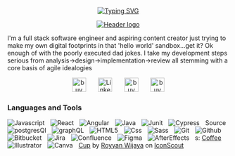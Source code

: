 <p align="center">
  <!-- Typing SVG by DenverCoder1 - https://github.com/DenverCoder1/readme-typing-svg -->
  <a href="https://git.io/typing-svg"><img src="https://readme-typing-svg.herokuapp.com?font=Amatic+SC&weight=700&size=32&pause=1000&color=FFDE59&center=true&width=435&lines=Dad%2FDeveloper%2FCoffee+nerd;Five+years+of+development+experience;I+hyperfocus+on+the+things+that+I+love" alt="Typing SVG" /></a>
</p>
<p align="center">
  <a href="">
    <img src="https://i.imgur.com/BIQiDJz.png" alt="Header logo">
  </a>
</p>

I'm a full stack software engineer and aspiring content creator just trying to make my own digital footprints in that 'hello world' sandbox...get it? Ok enough of with the poorly executed dad jokes. I take my development steps serious from analysis->design->implementation->review all stemming with a core basis of agile idealogies

<p align="center">
  <a href="https://x.com/_therealdevv_"><img width="32px" alt="buyMeACoffee" title="Coffee" src="https://i.imgur.com/k0cyzqb.png"/></a>
  &#8287;&#8287;&#8287;&#8287;&#8287;
  <a href="https://www.linkedin.com/in/dkc86/"><img width="32px" alt="LinkedIn" title="LinkedIn" src="https://i.imgur.com/7ziNQJ3.png"/></a>
  &#8287;&#8287;&#8287;&#8287;&#8287;
  <a href="https://buymeacoffee.com/devvjs"><img width="32px" alt="buyMeACoffee" title="Coffee" src="https://i.imgur.com/XZy4ksY.png"/></a>
  &#8287;&#8287;&#8287;&#8287;&#8287;
  <a href="https://dev.to/devvjs"><img width="32px" alt="buyMeACoffee" title="Coffee" src="https://i.imgur.com/rNBDdF2.png"/></a>
</p>

### Languages and Tools
<img align="left" alt="Javascript" style="padding-right:10px;" src="https://cdn.jsdelivr.net/gh/devicons/devicon@latest/icons/javascript/javascript-plain.svg" >
<img align="left" alt="React" style="padding-right:10px;" src="https://cdn.jsdelivr.net/gh/devicons/devicon@latest/icons/react/react-original.svg">
<img align="left" alt="Angular" style="padding-right:10px;" src="https://cdn.jsdelivr.net/gh/devicons/devicon@latest/icons/angular/angular-plain.svg">
<img align="left" alt="Java" style="padding-right:10px;" src="https://cdn.jsdelivr.net/gh/devicons/devicon@latest/icons/java/java-plain.svg">
<img align="left" alt="Junit" style="padding-right:10px;" src="https://cdn.jsdelivr.net/gh/devicons/devicon@latest/icons/junit/junit-plain.svg">
<img align="left" alt="Cypress" style="padding-right:10px;" src="https://cdn.jsdelivr.net/gh/devicons/devicon@latest/icons/cypressio/cypressio-original.svg">
<img align="left" alt="postgresQl" style="padding-right:10px;" src="https://cdn.jsdelivr.net/gh/devicons/devicon@latest/icons/postgresql/postgresql-plain.svg">
<img align="left" alt="graphQL" style="padding-right:10px;" src="https://cdn.jsdelivr.net/gh/devicons/devicon@latest/icons/graphql/graphql-plain.svg">
<img align="left" alt="HTML5" style="padding-right:10px;" src="https://cdn.jsdelivr.net/gh/devicons/devicon@latest/icons/html5/html5-plain.svg">
<img align="left" alt="Css" style="padding-right:10px;" src="https://cdn.jsdelivr.net/gh/devicons/devicon@latest/icons/css3/css3-plain.svg">
<img align="left" alt="Sass" style="padding-right:10px;" src="https://cdn.jsdelivr.net/gh/devicons/devicon@latest/icons/sass/sass-original.svg">
<img align="left" alt="Git" style="padding-right:10px;" src="https://cdn.jsdelivr.net/gh/devicons/devicon@latest/icons/git/git-plain.svg">
<img align="left" alt="Github" style="padding-right:10px;" src="https://cdn.jsdelivr.net/gh/devicons/devicon@latest/icons/github/github-original.svg">
<img align="left" alt="Bitbucket" style="padding-right:10px;" src="https://cdn.jsdelivr.net/gh/devicons/devicon@latest/icons/bitbucket/bitbucket-original.svg">
<img align="left" alt="Jira" style="padding-right:10px;" src="https://cdn.jsdelivr.net/gh/devicons/devicon@latest/icons/jira/jira-plain.svg">
<img align="left" alt="Confluence" style="padding-right:10px;" src="https://cdn.jsdelivr.net/gh/devicons/devicon@latest/icons/confluence/confluence-plain.svg">
<img align="left" alt="Figma" style="padding-right:10px;" src="https://cdn.jsdelivr.net/gh/devicons/devicon@latest/icons/figma/figma-plain.svg">
<img align="left" alt="AfterEffects" style="padding-right:10px;" src="https://cdn.jsdelivr.net/gh/devicons/devicon@latest/icons/aftereffects/aftereffects-plain.svg">
<img align="left" alt="Illustrator" style="padding-right:10px;" src="https://cdn.jsdelivr.net/gh/devicons/devicon@latest/icons/illustrator/illustrator-plain.svg">
<img align="left" alt="Canva" style="padding-right:10px;" src="https://cdn.jsdelivr.net/gh/devicons/devicon@latest/icons/canva/canva-original.svg">


Sources:
<a href="https://iconscout.com/icons/coffee-cup" class="text-underline font-size-sm" target="_blank">Coffee Cup</a> by <a href="https://iconscout.com/contributors/royyanwijaya" class="text-underline font-size-sm">Royyan Wijaya</a> on <a href="https://iconscout.com" class="text-underline font-size-sm">IconScout</a>
